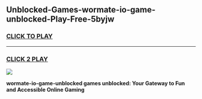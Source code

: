 
## Unblocked-Games-wormate-io-game-unblocked-Play-Free-5byjw
<h3>
<a href="https://premium76.site?title=wormate-io-game-unblocked&ref=23A">CLICK TO PLAY</a></h3>
<hr>

<h3>
<a href="https://premium76.site?title=wormate-io-game-unblocked&ref=23A">CLICK 2 PLAY</a>
  
</h3>

<a href="https://premium76.site?title=wormate-io-game-unblocked&ref=23A"><img src="https://clearcache.store/games.png"></a>


**wormate-io-game-unblocked games unblocked: Your Gateway to Fun and Accessible Online Gaming**
